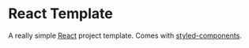 # React Template
A really simple [React](https://reactjs.org/) project template. Comes with [styled-components](https://styled-components.com/).
